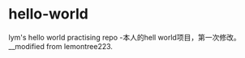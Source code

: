 # hello-world
lym's hello world practising repo
-本人的hell world项目，第一次修改。
__modified from lemontree223.
